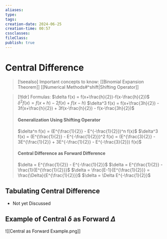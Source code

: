 ```yaml
---
aliases: 
type: 
tags: 
creation-date: 2024-06-25
creation-time: 00:57
cssclasses: 
fileClass: 
publish: true
---
```

# Central Difference
> [!seealso] Important concepts to know:
> [[Binomial Expansion Theorem]]
> [[Numerical Methods#^shift|Shifting Operator]]

> [!tldr] Formulas:
> $\delta f(x) = f(x+\frac{h}{2})-f(x-\frac{h}{2})$
> $\delta^2 f(x) = f(x+h) - 2f(x) + f(x-h)$
> $\delta^3 f(x) = f(x+\frac{3h}{2}) - 3f(x+\frac{h}{2}) + 3f(x-\frac{h}{2}) - f(x-\frac{3h}{2})$
> #### Generalization Using Shifting Operator
> $\delta^n f(x) = (E^{\frac{1}{2}} - E^{-\frac{1}{2}})^n f(x)$
> $\delta^3 f(x) = (E^{\frac{1}{2}} - E^{-\frac{1}{2}})^2 f(x) = (E^{\frac{3}{2}} - 3E^{\frac{1}{2}} + 3E^{-\frac{1}{2}} - E^{-\frac{3}{2}}) f(x)$
> #### Central Difference as Forward Difference
> $\delta = E^{\frac{1}{2}} - E^{-\frac{1}{2}}$
> $\delta = E^{\frac{1}{2}} - \frac{1}{E^{\frac{1}{2}}}$
> $\delta = \frac{E-1}{E^{\frac{1}{2}}} = \frac{\Delta}{E^{\frac{1}{2}}}$
> $\delta = \Delta E^{-\frac{1}{2}}$

## Tabulating Central Difference
- Not yet Discussed

## Example of Central $\delta$ as Forward $\Delta$
![[Central as Forward Example.png]]